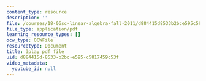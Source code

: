 ```yaml
---
content_type: resource
description: ''
file: /courses/18-06sc-linear-algebra-fall-2011/d884415d8533b2bce595c5817459c53f_KUuxdk_V7To.pdf
file_type: application/pdf
learning_resource_types: []
ocw_type: OCWFile
resourcetype: Document
title: 3play pdf file
uid: d884415d-8533-b2bc-e595-c5817459c53f
video_metadata:
  youtube_id: null
---
```

